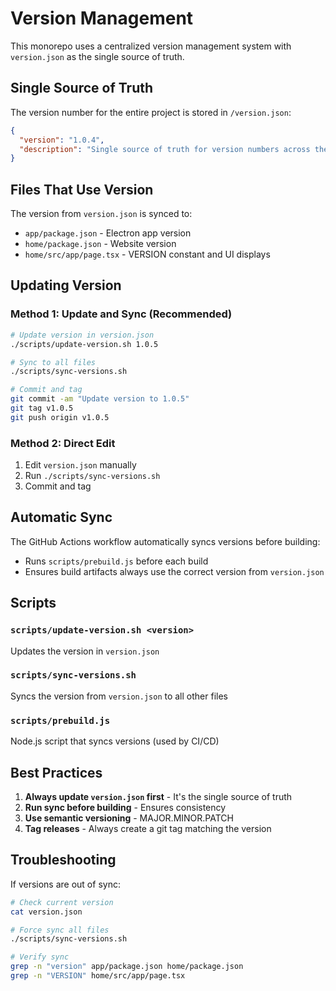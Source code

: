 # Version Management

This monorepo uses a centralized version management system with `version.json` as the single source of truth.

## Single Source of Truth

The version number for the entire project is stored in `/version.json`:

```json
{
  "version": "1.0.4",
  "description": "Single source of truth for version numbers across the jupyter-kube monorepo"
}
```

## Files That Use Version

The version from `version.json` is synced to:
- `app/package.json` - Electron app version
- `home/package.json` - Website version
- `home/src/app/page.tsx` - VERSION constant and UI displays

## Updating Version

### Method 1: Update and Sync (Recommended)
```bash
# Update version in version.json
./scripts/update-version.sh 1.0.5

# Sync to all files
./scripts/sync-versions.sh

# Commit and tag
git commit -am "Update version to 1.0.5"
git tag v1.0.5
git push origin v1.0.5
```

### Method 2: Direct Edit
1. Edit `version.json` manually
2. Run `./scripts/sync-versions.sh`
3. Commit and tag

## Automatic Sync

The GitHub Actions workflow automatically syncs versions before building:
- Runs `scripts/prebuild.js` before each build
- Ensures build artifacts always use the correct version from `version.json`

## Scripts

### `scripts/update-version.sh <version>`
Updates the version in `version.json`

### `scripts/sync-versions.sh`
Syncs the version from `version.json` to all other files

### `scripts/prebuild.js`
Node.js script that syncs versions (used by CI/CD)

## Best Practices

1. **Always update `version.json` first** - It's the single source of truth
2. **Run sync before building** - Ensures consistency
3. **Use semantic versioning** - MAJOR.MINOR.PATCH
4. **Tag releases** - Always create a git tag matching the version

## Troubleshooting

If versions are out of sync:
```bash
# Check current version
cat version.json

# Force sync all files
./scripts/sync-versions.sh

# Verify sync
grep -n "version" app/package.json home/package.json
grep -n "VERSION" home/src/app/page.tsx
``` 